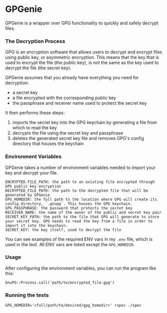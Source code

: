 # GPGenie
GPGenie is a wrapper over GPG functionality to quickly and safely decrypt files. 

### The Decryption Process
GPG is an encryption software that allows users to decrypt and encrypt files using public key, or asymmetric encryption. This means that the key that is used to encrypt the file (the public key), is not the same as the key used to decrypt the file (the secret key). 

GPGenie assumes that you already have everything you need for decryption:
- a secret key
- a file encrypted with the corresponding public key
- the passphrase and receiver name used to protect the secret key

It then performs these steps:
1. imports the secret key into the GPG keychain by generating a file from which to read the key
2. decrypts the file using the secret key and passphrase
3. deletes the generated secret key file and removes GPG's config directory that houses the keychain

### Environment Variables
GPGenie takes a number of environment variables needed to import your key and decrypt your file. 
```
ENCRYPTED_FILE_PATH: the path to an existing file encrypted through GPG public key encryption
DECRYPTED_FILE_PATH: the path to the decrypted file that will be generated by GPGenie
GPG_HOMEDIR: the full path to the location where GPG will create its config directory, `.gnupg`. This houses the GPG keychain. 
GPG_PASSPHRASE: the password that protects the secret key
RECEIVER_NAME: the name of the owner of the public and secret key pair
SECRET_KEY_PATH: the path to the file that GPG will generate to store your secret key. GPG needs to read the key from a file in order to import it into the keychain. 
SECRET_KEY: the key itself, used to decrypt the file 
```
You can see examples of the required ENV vars in my `.env` file, which is used in the test. All ENV vars are listed except the `GPG_HOMEDIR`. 

### Usage
After configuring the environment variables, you can run the program like this:
```
GnuPG::Process.call('path/to/encrypted_file.gpg')
```

### Running the tests
`GPG_HOMEDIR='<full/path/to/desired/gpg_homedir>' rspec ./spec`